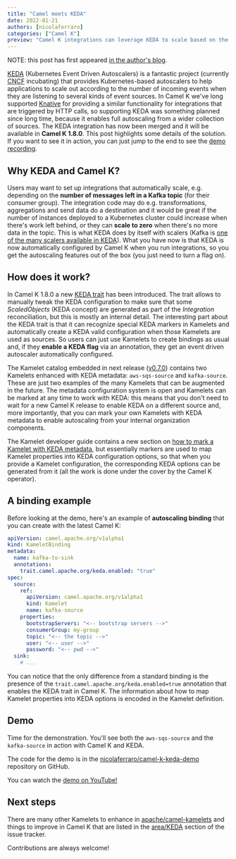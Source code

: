 ```yaml
---
title: "Camel meets KEDA"
date: 2022-01-21
authors: [nicolaferraro]
categories: ["Camel K"]
preview: "Camel K integrations can leverage KEDA to scale based on the number of incoming events"
---
```


NOTE: this post has first appeared [in the author's blog](https://www.nicolaferraro.me/2022/01/21/camel-meets-keda/).

[KEDA](https://keda.sh) (Kubernetes Event Driven Autoscalers) is a fantastic project (currently [CNCF](https://cncf.io) incubating) that provides Kubernetes-based autoscalers to help applications to scale out according to the number of incoming events when they are listening to several kinds of event sources. In Camel K we've long supported [Knative](https://knative.dev) for providing a similar functionality for integrations that are triggered by HTTP calls, so supporting KEDA was something planned since long time, because it enables full autoscaling from a wider collection of sources. The KEDA integration has now been merged and it will be available in **Camel K 1.8.0**. This post highlights some details of the solution. If you want to see it in action, you can just jump to the end to see the [demo recording](#demo).

## Why KEDA and Camel K?

Users may want to set up integrations that automatically scale, e.g. depending on the **number of messages left in a Kafka topic** (for their consumer group). The integration code may do e.g. transformations, aggregations and send data do a destination and it would be great if the number of instances deployed to a Kubernetes cluster could increase when there's work left behind, or they can **scale to zero** when there's no more data in the topic.
This is what KEDA does by itself with scalers (Kafka is [one of the many scalers available in KEDA](https://keda.sh/docs/2.5/scalers/)). What you have now is that KEDA is now automatically configured by Camel K when you run integrations, so you get the autoscaling features out of the box (you just need to turn a flag on).

## How does it work?

In Camel K 1.8.0 a new [KEDA trait](/camel-k/next/traits/keda.html) has been introduced. 
The trait allows to manually tweak the KEDA configuration to make sure that some *ScaledObjects* (KEDA concept) are generated as part of the *Integration* reconciliation, but this is mostly an internal detail. The interesting part about the KEDA trait is that it can recognize special KEDA markers in Kamelets and automatically create a KEDA valid configuration when those Kamelets are used as sources. So users can just use Kamelets to create bindings as usual and, if they **enable a KEDA flag** via an annotation, they get an event driven autoscaler automatically configured.

The Kamelet catalog embedded in next release ([v0.7.0](https://github.com/apache/camel-kamelets/tree/v0.7.0)) contains two Kamelets enhanced with KEDA metadata: `aws-sqs-source` and `kafka-source`. These are just two examples of the many Kamelets that can be augmented in the future. The metadata configuration system is open and Kamelets can be marked at any time to work with KEDA: this means that you don't need to wait for a new Camel K release to enable KEDA on a different source and, more importantly, that you can mark your own Kamelets with KEDA metadata to enable autoscaling from your internal organization components.

The Kamelet developer guide contains a new section on [how to mark a Kamelet with KEDA metadata](/camel-k/next/kamelets/kamelets-dev.html#_keda_integration), but essentially markers are used to map Kamelet properties into KEDA configuration options, so that when you provide a Kamelet configuration, the corresponding KEDA options can be generated from it (all the work is done under the cover by the Camel K operator).

## A binding example

Before looking at the demo, here's an example of **autoscaling binding** that you can create with the latest Camel K:

```yaml
apiVersion: camel.apache.org/v1alpha1
kind: KameletBinding
metadata:
  name: kafka-to-sink
  annotations:
    trait.camel.apache.org/keda.enabled: "true"
spec:
  source:
    ref:
      apiVersion: camel.apache.org/v1alpha1
      kind: Kamelet
      name: kafka-source
    properties:
      bootstrapServers: "<-- bootstrap servers -->"
      consumerGroup: my-group
      topic: "<-- the topic -->"
      user: "<-- user -->"
      password: "<-- pwd -->"
  sink:
    # ...
```

You can notice that the only difference from a standard binding is the presence of the `trait.camel.apache.org/keda.enabled=true` annotation that enables the 
KEDA trait in Camel K. The information about how to map Kamelet properties into KEDA options is encoded in the Kamelet definition.

## Demo

Time for the demonstration. You'll see both the `aws-sqs-source` and the `kafka-source` in action with Camel K and KEDA.

The code for the demo is in the [nicolaferraro/camel-k-keda-demo](https://github.com/nicolaferraro/camel-k-keda-demo) repository on GitHub.

You can watch the [demo on YouTube!](https://www.youtube.com/watch?v=z67ES6VAYV4)

## Next steps

There are many other Kamelets to enhance in [apache/camel-kamelets](https://github.com/apache/camel-kamelets) and things to improve in Camel K that are listed in the [area/KEDA](https://github.com/apache/camel-k/issues?q=is%3Aopen+is%3Aissue+label%3Aarea%2FKEDA) section of the issue tracker.

Contributions are always welcome!
